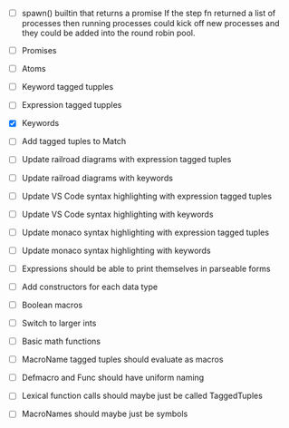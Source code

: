 - [ ] spawn() builtin that returns a promise
   If the step fn returned a list of processes then running processes could kick
   off new processes and they could be added into the round robin pool.
- [ ] Promises
- [ ] Atoms
- [ ] Keyword tagged tupples
- [ ] Expression tagged tupples
- [x] Keywords

- [ ] Add tagged tuples to Match
- [ ] Update railroad diagrams with expression tagged tuples
- [ ] Update railroad diagrams with keywords
- [ ] Update VS Code syntax highlighting with expression tagged tuples
- [ ] Update VS Code syntax highlighting with keywords
- [ ] Update monaco syntax highlighting with expression tagged tuples
- [ ] Update monaco syntax highlighting with keywords

- [ ] Expressions should be able to print themselves in parseable forms

- [ ] Add constructors for each data type

- [ ] Boolean macros

- [ ] Switch to larger ints
- [ ] Basic math functions

- [ ] MacroName tagged tuples should evaluate as macros

- [ ] Defmacro and Func should have uniform naming

- [ ] Lexical function calls should maybe just be called TaggedTuples
- [ ] MacroNames should maybe just be symbols